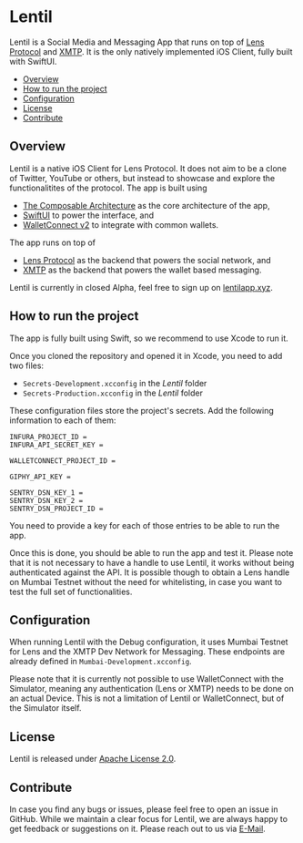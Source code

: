 # Lentil

Lentil is a Social Media and Messaging App that runs on top of [Lens Protocol](https://www.lens.xyz) and [XMTP](https://xmtp.org). It is the only natively implemented iOS Client, fully built with SwiftUI.

* [Overview](#overview)
* [How to run the project](#how-to-run-the-project)
* [Configuration](#configuration)
* [License](#license)
* [Contribute](#contribute)

## Overview
Lentil is a native iOS Client for Lens Protocol. It does not aim to be a clone of Twitter, YouTube or others, but instead to showcase and explore the functionalitites of the protocol.
The app is built using 
* [The Composable Architecture](https://github.com/pointfreeco/swift-composable-architecture) as the core architecture of the app,
* [SwiftUI](https://developer.apple.com/xcode/swiftui/) to power the interface, and
* [WalletConnect v2](https://github.com/WalletConnect/WalletConnectSwiftV2) to integrate with common wallets.

The app runs on top of 
* [Lens Protocol](https://docs.lens.xyz/docs) as the backend that powers the social network, and
* [XMTP](https://github.com/xmtp/xmtp-ios) as the backend that powers the wallet based messaging.

Lentil is currently in closed Alpha, feel free to sign up on [lentilapp.xyz](https://lentilapp.xyz).

## How to run the project
The app is fully built using Swift, so we recommend to use Xcode to run it.

Once you cloned the repository and opened it in Xcode, you need to add two files:
* `Secrets-Development.xcconfig` in the *Lentil* folder
* `Secrets-Production.xcconfig` in the *Lentil* folder

These configuration files store the project's secrets. Add the following information to each of them:

```
INFURA_PROJECT_ID = 
INFURA_API_SECRET_KEY = 

WALLETCONNECT_PROJECT_ID = 

GIPHY_API_KEY = 

SENTRY_DSN_KEY_1 = 
SENTRY_DSN_KEY_2 = 
SENTRY_DSN_PROJECT_ID = 
```

You need to provide a key for each of those entries to be able to run the app.

Once this is done, you should be able to run the app and test it.
Please note that it is not necessary to have a handle to use Lentil, it works without being authenticated against the API.
It is possible though to obtain a Lens handle on Mumbai Testnet without the need for whitelisting, in case you want to test the full set of functionalities.

## Configuration
When running Lentil with the Debug configuration, it uses Mumbai Testnet for Lens and the XMTP Dev Network for Messaging.
These endpoints are already defined in `Mumbai-Development.xcconfig`.

Please note that it is currently not possible to use WalletConnect with the Simulator, meaning any authentication (Lens or XMTP) needs to be done on an actual Device.
This is not a limitation of Lentil or WalletConnect, but of the Simulator itself.

## License
Lentil is released under [Apache License 2.0](https://www.apache.org/licenses/LICENSE-2.0.html).

## Contribute
In case you find any bugs or issues, please feel free to open an issue in GitHub.
While we maintain a clear focus for Lentil, we are always happy to get feedback or suggestions on it. Please reach out to us via [E-Mail](mailto:gm@lentilapp.xyz).

